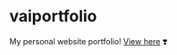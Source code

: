 # vaiportfolio

My personal website portfolio! [View here](https://vaishavijay.github.io/vaiportfolio/) ❣️
